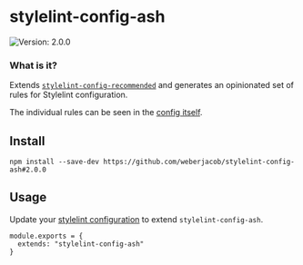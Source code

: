 # stylelint-config-ash
<img src="https://badgen.net/badge/version/2.0.0/cyan?icon=github" alt="Version: 2.0.0"/>

### What is it?

Extends [`stylelint-config-recommended`](https://github.com/stylelint/stylelint-config-recommended) and generates an opinionated set of rules for Stylelint configuration.

The individual rules can be seen in the [config itself](./index.js).

## Install
```
npm install --save-dev https://github.com/weberjacob/stylelint-config-ash#2.0.0
```

## Usage
Update your [stylelint configuration](https://stylelint.io/user-guide/configuration) to extend `stylelint-config-ash`.

```
module.exports = {
  extends: "stylelint-config-ash"
}
```